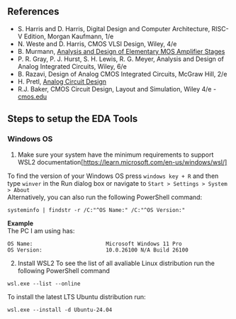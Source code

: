 ## References
- S. Harris and D. Harris, Digital Design and Computer Architecture, RISC-V Edition, Morgan Kaufmann, 1/e
- N. Weste and D. Harris, CMOS VLSI Design, Wiley, 4/e
- B. Murmann, [Analysis and Design of Elementary MOS Amplifier Stages](https://github.com/bmurmann/Book-on-MOS-stages)
- P. R. Gray, P. J. Hurst, S. H. Lewis, R. G. Meyer, Analysis and Design of Analog Integrated Circuits, Wiley, 6/e 
- B. Razavi, Design of Analog CMOS Integrated Circuits, McGraw Hill, 2/e
- H. Pretl, [Analog Circuit Design](https://iic-jku.github.io/analog-circuit-design/)
- R.J. Baker, CMOS Circuit Design, Layout and Simulation, Wiley 4/e - [cmos.edu](https://cmosedu.com/)

## Steps to setup the EDA Tools
### Windows OS
1. Make sure your system have the minimum requirements to support WSL2
documentation[https://learn.microsoft.com/en-us/windows/wsl/]

  To find the version of your Windows OS press `windows key + R` and then type `winver` in the Run dialog   box or navigate to `Start > Settings > System > About` <br>
  Alternatively, you can also run the following PowerShell command:
  ```
  systeminfo | findstr -r /C:"^OS Name:" /C:"^OS Version:"
  ```

  **Example**<br>
  The PC I am using has:
  ```
  OS Name:                       Microsoft Windows 11 Pro
  OS Version:                    10.0.26100 N/A Build 26100
  ```
2. Install WSL2
To see the list of all avaliable Linux distribution run the following PowerShell command<br>
```
wsl.exe --list --online
```
To install the latest LTS Ubuntu distribution run:
```
wsl.exe --install -d Ubuntu-24.04
```

